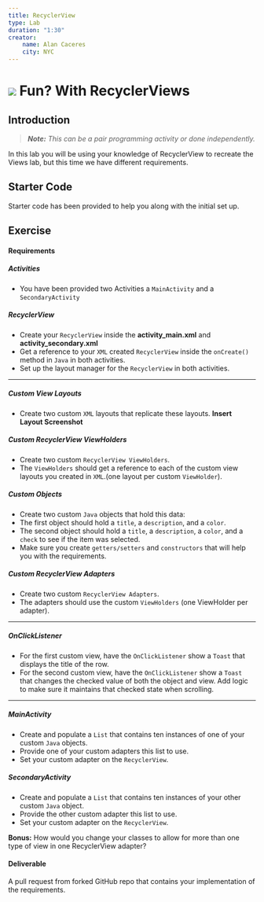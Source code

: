 ```yaml
---
title: RecyclerView
type: Lab
duration: "1:30"
creator:
    name: Alan Caceres
    city: NYC
---
```


# ![](https://ga-dash.s3.amazonaws.com/production/assets/logo-9f88ae6c9c3871690e33280fcf557f33.png) Fun? With RecyclerViews

## Introduction
> ***Note:*** _This can be a pair programming activity or done independently._

In this lab you will be using your knowledge of
RecyclerView to recreate the Views lab, but this time we have
different requirements.

## Starter Code
Starter code has been provided to help you along with the initial set up.

## Exercise

#### Requirements

##### Activities
- You have been provided two Activities a `MainActivity` and a `SecondaryActivity`

##### RecyclerView
- Create your `RecyclerView` inside the **activity_main.xml** and **activity_secondary.xml**
- Get a reference to your `XML` created `RecyclerView` inside the `onCreate()` method in `Java` in both activities.
- Set up the layout manager for the `RecyclerView` in both activities.

---

##### Custom View Layouts
- Create two custom `XML` layouts that replicate these layouts. **Insert Layout Screenshot**

##### Custom RecyclerView ViewHolders
- Create two custom `RecyclerView ViewHolders`.
- The `ViewHolders` should get a reference to each of the custom view layouts you created in `XML`.(one layout per custom `ViewHolder`).

##### Custom Objects
- Create two custom `Java` objects that hold this data:
- The first object should hold a `title`, a `description`, and a `color`.
- The second object should hold a `title`, a `description`, a `color`, and a `check` to see if the item was selected.
- Make sure you create `getters/setters` and `constructors` that will help you with the requirements.

##### Custom RecyclerView Adapters
- Create two custom `RecyclerView Adapters`.
- The adapters should use the custom `ViewHolders` (one ViewHolder per adapter).

---

##### OnClickListener
- For the first custom view, have the `OnClickListener` show a `Toast` that displays the title of the row.
- For the second custom view, have the `OnClickListener` show a `Toast` that changes the checked value of both the object and view. Add logic to make sure it maintains that checked state when scrolling.

---

##### MainActivity
- Create and populate a `List` that contains ten instances of one of your custom `Java` objects.
- Provide one of your custom adapters this list to use.
- Set your custom adapter on the `RecyclerView`.

##### SecondaryActivity
- Create and populate a `List` that contains ten instances of your other custom `Java` object.
- Provide the other custom adapter this list to use.
- Set your custom adapter on the `RecyclerView`.

**Bonus:**
How would you change your classes to allow for more than one type of view in one RecyclerView adapter?

#### Deliverable
A pull request from forked GitHub repo that contains your implementation of the requirements.
